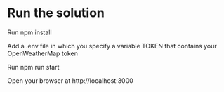# Run the solution
Run npm install

Add a .env file in which you specify a variable TOKEN that contains your OpenWeatherMap token

Run npm run start

Open your browser at http://localhost:3000
